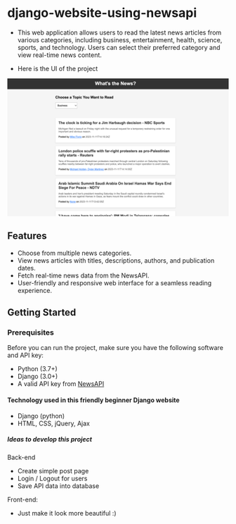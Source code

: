 # django-website-using-newsapi

- This web application allows users to read the latest news articles from various categories, including business, entertainment, health, science, sports, and technology. Users can select their preferred category and view real-time news content.

- Here is the UI of the project
  
![News Website UI](https://github.com/nkduyenpham/django-news/blob/main/Simple%20News%20Website%20UI.png)

## Features
- Choose from multiple news categories.
- View news articles with titles, descriptions, authors, and publication dates.
- Fetch real-time news data from the NewsAPI.
- User-friendly and responsive web interface for a seamless reading experience.

## Getting Started

### Prerequisites
Before you can run the project, make sure you have the following software and API key:

- Python (3.7+)
- Django (3.0+)
- A valid API key from [NewsAPI](https://newsapi.org/)

#### Technology used in this friendly beginner Django website

- Django (python)
- HTML, CSS, jQuery, Ajax

##### Ideas to develop this project 

Back-end
- Create simple post page
- Login / Logout for users
- Save API data into database

Front-end:
- Just make it look more beautiful :) 
